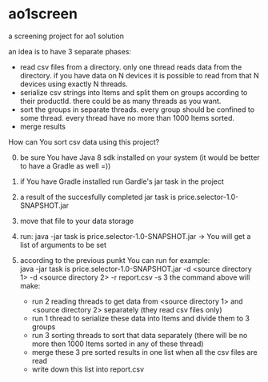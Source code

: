 # ao1screen
a screening  project for ao1 solution

an idea is to have 3 separate phases:
   * read csv files from a directory. only one thread reads data from the directory. if you have data on N devices it is possible to read from that N devices using exactly N threads. 
   * serialize csv strings into Items and split them on groups according to their productId. there could be as many threads as you want.
   * sort the groups in separate threads. every group should be confined to some thread. every thread have no more than 1000 Items sorted. 
   * merge results

How can You sort csv data using this project?

0. be sure You have Java 8 sdk installed on your system (it would be better to have a Gradle as well =))
1. if You have Gradle installed run Gardle's jar task in the project 
2. a result of the succesfully completed jar task is price.selector-1.0-SNAPSHOT.jar 
3. move that file to your data storage 
4. run: java -jar task is price.selector-1.0-SNAPSHOT.jar -> You will  get a list of arguments to be set
5. according to the previous punkt You can run for example:    
   java -jar task is price.selector-1.0-SNAPSHOT.jar  -d <source directory 1> -d <source directory 2> -r report.csv -s 3
   the command above will make: 
      
      * run 2 reading threads to get data from <source directory 1> and <source directory 2> separately (they read csv files only)
      * run 1 thread to serialize these data into Items and divide them to 3 groups
      * run 3 sorting threads to sort that data separately (there will be no more then 1000 Items sorted in any of these thread)
      * merge these 3 pre sorted results in one list when all the csv files are read
      * write down this list into report.csv
